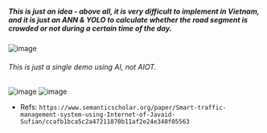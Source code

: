 ##### This is just an idea - above all, it is very difficult to implement in Vietnam, and it is just an ANN & YOLO to calculate whether the road segment is crowded or not during a certain time of the day.
![image](https://github.com/user-attachments/assets/86766be5-2ca2-4a26-b73f-c818e21413ef)
###### This is just a single demo using AI, not AIOT.
![image](https://github.com/user-attachments/assets/80244de5-ad0a-4115-ae92-fed4b8f174f6)
![image](https://github.com/user-attachments/assets/84bef88f-1fcc-4822-a70c-e343150b5172)
* Refs: `https://www.semanticscholar.org/paper/Smart-traffic-management-system-using-Internet-of-Javaid-Sufian/ccafb1bca5c2a47211870b11af2e24e348f05563`
